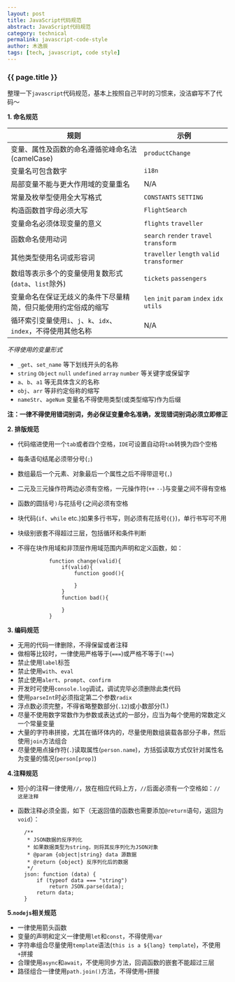 ```yaml
---
layout: post
title: JavaScript代码规范
abstract: JavaScript代码规范
category: technical
permalink: javascript-code-style
author: 木逸辰
tags: [tech, javascript, code style]
---
```


### {{ page.title }}

整理一下`javascript`代码规范，基本上按照自己平时的习惯来，没洁癖写不了代码～

**1. 命名规范**

|        规则      |       示例       |
|------------------|-----------------|
| 变量、属性及函数的命名遵循驼峰命名法(camelCase) | `productChange` |
| 变量名可包含数字 | `i18n` |
| 局部变量不能与更大作用域的变量重名 | N/A |
| 常量及枚举型使用全大写格式 | `CONSTANTS` `SETTING` |
| 构造函数首字母必须大写 | `FlightSearch` |
| 变量命名必须体现变量的意义 | `flights` `traveller` |
| 函数命名使用动词 | `search` `render` `travel` `transform` |
| 其他类型使用名词或形容词 | `traveller` `length` `valid` `transformer` |
| 数组等表示多个的变量使用复数形式(`data`、`list`除外) | `tickets` `passengers` |
| 变量命名在保证无歧义的条件下尽量精简，但只能使用约定俗成的缩写 | `len` `init` `param` `index` `idx` `utils` |
| 循环索引变量使用`i`、`j`、`k`、`idx`、`index`，不得使用其他名称| N/A |

*不得使用的变量形式*
- `_get`、`set_name` 等下划线开头的名称
- `string` `Object` `null` `undefined` `array` `number` 等关键字或保留字
- `a`、`b`、`a1` 等无具体含义的名称
- `obj`、`arr` 等非约定俗称的缩写
- `nameStr`、`ageNum` 变量名不得使用类型(或类型缩写)作为后缀

**注：一律不得使用错词别词，务必保证变量命名准确，发现错词别词必须立即修正**


**2. 排版规范**

- 代码缩进使用一个`tab`或者四个空格，`IDE`可设置自动将`tab`转换为四个空格
- 每条语句结尾必须带分号(`;`)
- 数组最后一个元素、对象最后一个属性之后不得带逗号(`,`)
- 二元及三元操作符两边必须有空格，一元操作符(`++` `--`)与变量之间不得有空格
- 函数的圆括号`)`与花括号`{`之间必须有空格
- 块代码(`if`、`while` etc.)如果多行书写，则必须有花括号(`{}`)，单行书写可不用
- 块级别嵌套不得超过三层，包括循环和条件判断
- 不得在块作用域和非顶层作用域范围内声明和定义函数，如：


                function change(valid){
                    if(valid){
                        function good(){

                        }
                    }
                    function bad(){

                    }
                }


**3. 编码规范**

- 无用的代码一律删除，不得保留或者注释
- 做相等比较时，一律使用严格等于(`===`)或严格不等于(`!==`)
- 禁止使用`label`标签
- 禁止使用`with`、`eval`
- 禁止使用`alert`、`prompt`、`confirm`
- 开发时可使用`console.log`调试，调试完毕必须删除此类代码
- 使用`parseInt`时必须指定第二个参数`radix`
- 浮点数必须完整，不得省略整数部分(`.12`)或小数部分(1.)
- 尽量不使用数字常数作为参数或表达式的一部分，应当为每个使用的常数定义一个常量变量
- 大量的字符串拼接，尤其在循环体内的，尽量使用数组装载各部分子串，然后使用`join`方法组合
- 尽量使用点操作符(`.`)读取属性(`person.name`)，方括弧读取方式仅针对属性名为变量的情况(`person[prop]`)

**4.注释规范**

- 短小的注释一律使用`//`，放在相应代码上方，`//`后面必须有一个空格如：`// 这是注释`
- 函数注释必须全面，如下（无返回值的函数也需要添加`@return`语句，返回为`void`）：

        /**
         * JSON数据的反序列化
         * 如果数据类型为string，则将其反序列化为JSON对象
         * @param {object|string} data 源数据
         * @return {object} 反序列化后的数据
         */
        json: function (data) {
            if (typeof data === "string")
                return JSON.parse(data);
            return data;
        }


**5.`nodejs`相关规范**

- 一律使用箭头函数
- 变量的声明和定义一律使用`let`和`const`，不得使用`var`
- 字符串组合尽量使用`template`语法(`this is a ${lang} template`)，不使用`+`拼接
- 合理使用`async`和`await`，不使用同步方法，回调函数的嵌套不能超过三层
- 路径组合一律使用`path.join()`方法，不得使用`+`拼接
